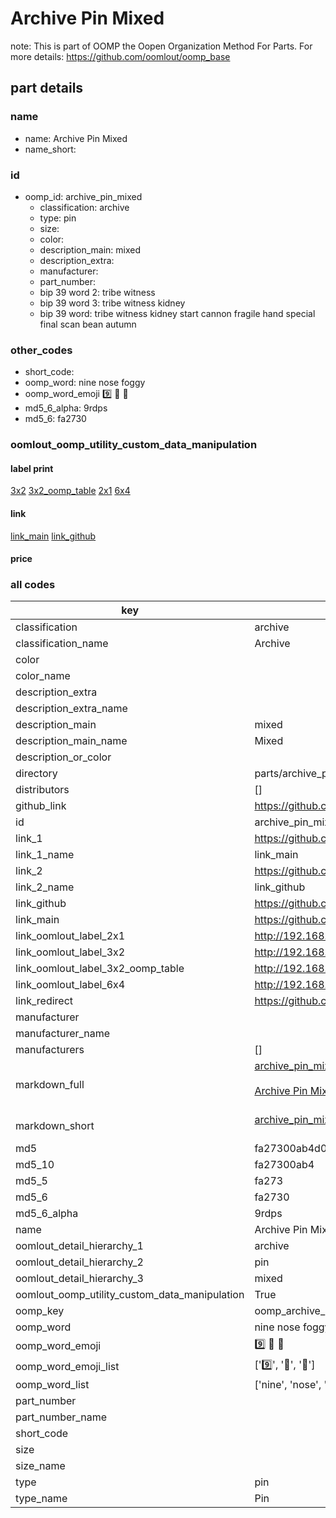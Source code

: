 # Archive Pin Mixed  

note: This is part of OOMP the Oopen Organization Method For Parts. For more details: https://github.com/oomlout/oomp_base

##  part details
  







### name
* name: Archive Pin Mixed
* name_short: 
### id
* oomp_id: archive_pin_mixed
  * classification: archive
  * type: pin
  * size: 
  * color: 
  * description_main: mixed
  * description_extra: 
  * manufacturer: 
  * part_number: 
  * bip 39 word 2: tribe witness
  * bip 39 word 3: tribe witness kidney
  * bip 39 word: tribe witness kidney start cannon fragile hand special final scan bean autumn

### other_codes
* short_code: 
* oomp_word: nine nose foggy
* oomp_word_emoji :nine: :nose: :foggy:
* md5_6_alpha: 9rdps
* md5_6: fa2730






### oomlout_oomp_utility_custom_data_manipulation
#### label print
[3x2](http://192.168.1.245:1112/?label=oomp%209rdps)
[3x2_oomp_table](http://192.168.1.108:1112/?label=oomp%209rdps)
[2x1](http://192.168.1.242:1112/?label=oomp%209rdps)
[6x4](http://192.168.1.55:1112/?label=oomp%209rdps)    

#### link

[link_main](https://github.com/oomlout/oomlout_oomp_version_1_messy/tree/main/parts/archive_pin_mixed) [link_github](https://github.com/oomlout/oomlout_oomp_version_1_messy/tree/main/parts/archive_pin_mixed)                             

#### price







### all codes 
| key | value |  
| --- | --- |  
| classification | archive |  
| classification_name | Archive |  
| color |  |  
| color_name |  |  
| description_extra |  |  
| description_extra_name |  |  
| description_main | mixed |  
| description_main_name | Mixed |  
| description_or_color |   |  
| directory | parts/archive_pin_mixed |  
| distributors | [] |  
| github_link | https://github.com/oomlout/oomlout_oomp_part_src/tree/main/parts/archive_pin_mixed |  
| id | archive_pin_mixed |  
| link_1 | https://github.com/oomlout/oomlout_oomp_version_1_messy/tree/main/parts/archive_pin_mixed |  
| link_1_name | link_main |  
| link_2 | https://github.com/oomlout/oomlout_oomp_version_1_messy/tree/main/parts/archive_pin_mixed |  
| link_2_name | link_github |  
| link_github | https://github.com/oomlout/oomlout_oomp_version_1_messy/tree/main/parts/archive_pin_mixed |  
| link_main | https://github.com/oomlout/oomlout_oomp_version_1_messy/tree/main/parts/archive_pin_mixed |  
| link_oomlout_label_2x1 | http://192.168.1.242:1112/?label=oomp%209rdps |  
| link_oomlout_label_3x2 | http://192.168.1.245:1112/?label=oomp%209rdps |  
| link_oomlout_label_3x2_oomp_table | http://192.168.1.108:1112/?label=oomp%209rdps |  
| link_oomlout_label_6x4 | http://192.168.1.55:1112/?label=oomp%209rdps |  
| link_redirect | https://github.com/oomlout/oomlout_oomp_version_1_messy/tree/main/parts/archive_pin_mixed |  
| manufacturer |  |  
| manufacturer_name |  |  
| manufacturers | [] |  
| markdown_full | [archive_pin_mixed](none)<br>[](none)<br>[Archive Pin Mixed](none)<br><br> |  
| markdown_short | [archive_pin_mixed](none)<br><br> |  
| md5 | fa27300ab4d0ed197190bd4af4ff2f42 |  
| md5_10 | fa27300ab4 |  
| md5_5 | fa273 |  
| md5_6 | fa2730 |  
| md5_6_alpha | 9rdps |  
| name | Archive Pin Mixed |  
| oomlout_detail_hierarchy_1 | archive |  
| oomlout_detail_hierarchy_2 | pin |  
| oomlout_detail_hierarchy_3 | mixed |  
| oomlout_oomp_utility_custom_data_manipulation | True |  
| oomp_key | oomp_archive_pin_mixed |  
| oomp_word | nine nose foggy |  
| oomp_word_emoji | :nine: :nose: :foggy: |  
| oomp_word_emoji_list | [':nine:', ':nose:', ':foggy:'] |  
| oomp_word_list | ['nine', 'nose', 'foggy'] |  
| part_number |  |  
| part_number_name |  |  
| short_code |  |  
| size |  |  
| size_name |  |  
| type | pin |  
| type_name | Pin |  
